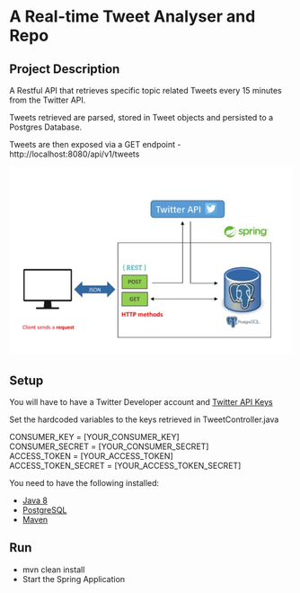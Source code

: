 # A Real-time Tweet Analyser and Repo

## Project Description

A Restful API that retrieves specific topic related Tweets every 15 minutes from the Twitter API.

Tweets retrieved are parsed, stored in Tweet objects and persisted to a Postgres Database.

Tweets are then exposed via a GET endpoint - http://localhost:8080/api/v1/tweets

![alt text](project_architecture.jpg)

## Setup

You will have to have a Twitter Developer account and [Twitter API Keys](https://developer.twitter.com/en/docs/labs/covid19-stream/quick-start)

Set the hardcoded variables to the keys retrieved in TweetController.java

CONSUMER_KEY = [YOUR_CONSUMER_KEY]\
CONSUMER_SECRET = [YOUR_CONSUMER_SECRET]\
ACCESS_TOKEN = [YOUR_ACCESS_TOKEN]\
ACCESS_TOKEN_SECRET = [YOUR_ACCESS_TOKEN_SECRET]


You need to have the following installed:

- [Java 8](https://www.oracle.com/ie/java/technologies/javase/javase-jdk8-downloads.html)
- [PostgreSQL](https://www.postgresql.org/download/)
- [Maven](https://maven.apache.org/download.cgi)

## Run

- mvn clean install
- Start the Spring Application







